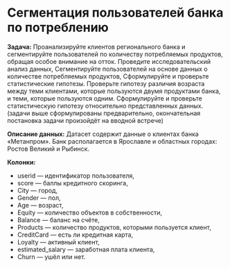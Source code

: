 # Сегментация пользователей банка по потреблению

**Задача:**
Проанализируйте клиентов регионального банка и сегментируйте пользователей по количеству потребляемых продуктов, обращая особое внимание на отток.
Проведите исследовательский анализ данных,
Сегментируйте пользователей на основе данных о количестве потребляемых продуктов,
Сформулируйте и проверьте статистические гипотезы.
Проверьте гипотезу различия возраста между теми клиентами, которые пользуются двумя продуктами банка, и теми, которые пользуются одним.
Сформулируйте и проверьте статистическую гипотезу относительно представленных данных.
(задачи выше сформулированы предварительно, окончательная постановка задачи произойдёт на вводной встрече)

**Описание данных:**
Датасет содержит данные о клиентах банка «Метанпром». Банк располагается в Ярославле и областных городах: Ростов Великий и Рыбинск.

**Колонки:**
 * userid — идентификатор пользователя,
 * score — баллы кредитного скоринга,
 * City — город,
 * Gender — пол,
 * Age — возраст,
 * Equity — количество объектов в собственности,
 * Balance — баланс на счёте,
 * Products — количество продуктов, которыми пользуется клиент,
 * CreditCard — есть ли кредитная карта,
 * Loyalty — активный клиент,
 * estimated_salary — заработная плата клиента,
 * Churn — ушёл или нет.
